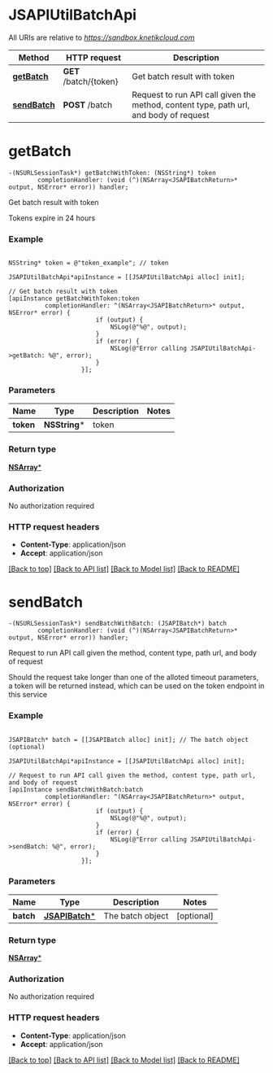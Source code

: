 # JSAPIUtilBatchApi

All URIs are relative to *https://sandbox.knetikcloud.com*

Method | HTTP request | Description
------------- | ------------- | -------------
[**getBatch**](JSAPIUtilBatchApi.md#getbatch) | **GET** /batch/{token} | Get batch result with token
[**sendBatch**](JSAPIUtilBatchApi.md#sendbatch) | **POST** /batch | Request to run API call given the method, content type, path url, and body of request


# **getBatch**
```objc
-(NSURLSessionTask*) getBatchWithToken: (NSString*) token
        completionHandler: (void (^)(NSArray<JSAPIBatchReturn>* output, NSError* error)) handler;
```

Get batch result with token

Tokens expire in 24 hours

### Example 
```objc

NSString* token = @"token_example"; // token

JSAPIUtilBatchApi*apiInstance = [[JSAPIUtilBatchApi alloc] init];

// Get batch result with token
[apiInstance getBatchWithToken:token
          completionHandler: ^(NSArray<JSAPIBatchReturn>* output, NSError* error) {
                        if (output) {
                            NSLog(@"%@", output);
                        }
                        if (error) {
                            NSLog(@"Error calling JSAPIUtilBatchApi->getBatch: %@", error);
                        }
                    }];
```

### Parameters

Name | Type | Description  | Notes
------------- | ------------- | ------------- | -------------
 **token** | **NSString***| token | 

### Return type

[**NSArray<JSAPIBatchReturn>***](JSAPIBatchReturn.md)

### Authorization

No authorization required

### HTTP request headers

 - **Content-Type**: application/json
 - **Accept**: application/json

[[Back to top]](#) [[Back to API list]](../README.md#documentation-for-api-endpoints) [[Back to Model list]](../README.md#documentation-for-models) [[Back to README]](../README.md)

# **sendBatch**
```objc
-(NSURLSessionTask*) sendBatchWithBatch: (JSAPIBatch*) batch
        completionHandler: (void (^)(NSArray<JSAPIBatchReturn>* output, NSError* error)) handler;
```

Request to run API call given the method, content type, path url, and body of request

Should the request take longer than one of the alloted timeout parameters, a token will be returned instead, which can be used on the token endpoint in this service

### Example 
```objc

JSAPIBatch* batch = [[JSAPIBatch alloc] init]; // The batch object (optional)

JSAPIUtilBatchApi*apiInstance = [[JSAPIUtilBatchApi alloc] init];

// Request to run API call given the method, content type, path url, and body of request
[apiInstance sendBatchWithBatch:batch
          completionHandler: ^(NSArray<JSAPIBatchReturn>* output, NSError* error) {
                        if (output) {
                            NSLog(@"%@", output);
                        }
                        if (error) {
                            NSLog(@"Error calling JSAPIUtilBatchApi->sendBatch: %@", error);
                        }
                    }];
```

### Parameters

Name | Type | Description  | Notes
------------- | ------------- | ------------- | -------------
 **batch** | [**JSAPIBatch***](JSAPIBatch.md)| The batch object | [optional] 

### Return type

[**NSArray<JSAPIBatchReturn>***](JSAPIBatchReturn.md)

### Authorization

No authorization required

### HTTP request headers

 - **Content-Type**: application/json
 - **Accept**: application/json

[[Back to top]](#) [[Back to API list]](../README.md#documentation-for-api-endpoints) [[Back to Model list]](../README.md#documentation-for-models) [[Back to README]](../README.md)

